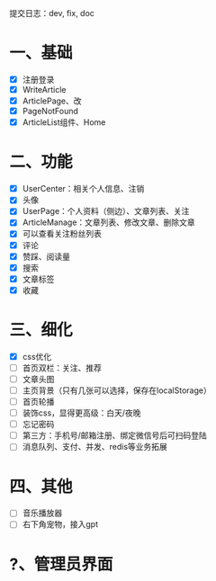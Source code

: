 提交日志：dev, fix, doc

# 一、基础
- [x] 注册登录
- [x] WriteArticle
- [x] ArticlePage、改
- [x] PageNotFound
- [x] ArticleList组件、Home

# 二、功能
- [x] UserCenter：相关个人信息、注销
- [x] 头像
- [x] UserPage：个人资料（侧边）、文章列表、关注
- [x] ArticleManage：文章列表、修改文章、删除文章
- [x] 可以查看关注粉丝列表
- [x] 评论
- [x] 赞踩、阅读量
- [x] 搜索
- [x] 文章标签
- [x] 收藏

# 三、细化
- [x] css优化
- [ ] 首页双栏：关注、推荐
- [ ] 文章头图
- [ ] 主页背景（只有几张可以选择，保存在localStorage）
- [ ] 首页轮播
- [ ] 装饰css，显得更高级：白天/夜晚
- [ ] 忘记密码
- [ ] 第三方：手机号/邮箱注册、绑定微信号后可扫码登陆
- [ ] 消息队列、支付、并发、redis等业务拓展

# 四、其他
- [ ] 音乐播放器
- [ ] 右下角宠物，接入gpt

# ?、管理员界面




